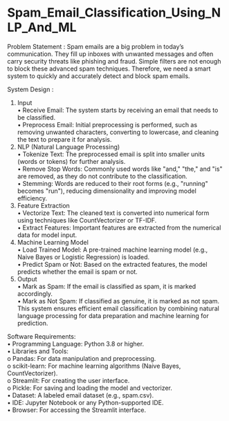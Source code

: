 # Spam_Email_Classification_Using_NLP_And_ML

Problem Statement : Spam emails are a big problem in today’s communication. They fill up inboxes with unwanted messages and often carry security threats like phishing and fraud. Simple filters are not enough to block these advanced spam techniques. Therefore, we need a smart system to quickly and accurately detect and block spam emails.

System Design :
1. Input  
•	Receive Email: The system starts by receiving an email that needs to be classified.  
•	Preprocess Email: Initial preprocessing is performed, such as removing unwanted characters, converting to lowercase, and cleaning the text to prepare it for analysis.  
2. NLP (Natural Language Processing)  
•	Tokenize Text: The preprocessed email is split into smaller units (words or tokens) for further analysis.  
•	Remove Stop Words: Commonly used words like "and," "the," and "is" are removed, as they do not contribute to the classification.  
•	Stemming: Words are reduced to their root forms (e.g., "running" becomes "run"), reducing dimensionality and improving model efficiency.  
3. Feature Extraction  
•	Vectorize Text: The cleaned text is converted into numerical form using techniques like CountVectorizer or TF-IDF.  
•	Extract Features: Important features are extracted from the numerical data for model input.  
4. Machine Learning Model  
•	Load Trained Model: A pre-trained machine learning model (e.g., Naive Bayes or Logistic Regression) is loaded.  
•	Predict Spam or Not: Based on the extracted features, the model predicts whether the email is spam or not.  
5. Output  
•	Mark as Spam: If the email is classified as spam, it is marked accordingly.  
•	Mark as Not Spam: If classified as genuine, it is marked as not spam.  
This system ensures efficient email classification by combining natural language processing for data preparation and machine learning for prediction.  

Software Requirements:  
•	Programming Language: Python 3.8 or higher.  
•	Libraries and Tools:  
o	Pandas: For data manipulation and preprocessing.  
o	scikit-learn: For machine learning algorithms (Naive Bayes, CountVectorizer).  
o	Streamlit: For creating the user interface.  
o	Pickle: For saving and loading the model and vectorizer.  
•	Dataset: A labeled email dataset (e.g., spam.csv).  
•	IDE: Jupyter Notebook or any Python-supported IDE.  
•	Browser: For accessing the Streamlit interface.  

